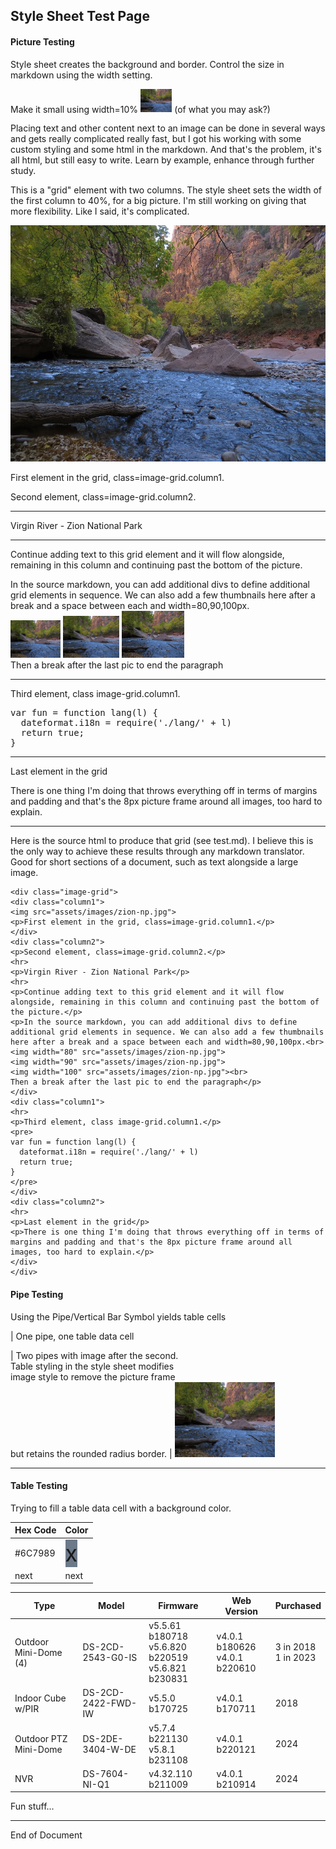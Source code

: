 ## Style Sheet Test Page

#### Picture Testing
Style sheet creates the background and border. Control the size in markdown using the width setting.

Make it small using width=10% <img width="10%" src="assets/images/zion-np.jpg" alt="Bike">  (of what you may ask?)

Placing text and other content next to an image can be done in several ways and gets really complicated really fast, but I got his working with some custom styling and some html in the markdown. And that's the problem, it's all html, but still easy to write. Learn by example, enhance through further study.

This is a "grid" element with two columns. The style sheet sets the width of the first column to 40%, for a big picture. I'm still working on giving that more flexibility. Like I said, it's complicated.

<div class="image-grid">
<div class="column1">
<img src="assets/images/zion-np.jpg">
<p>First element in the grid, class=image-grid.column1.</p>
</div>
<div class="column2">
<p>Second element, class=image-grid.column2.</p>
<hr>
<p>Virgin River - Zion National Park</p>
<hr>
<p>Continue adding text to this grid element and it will flow alongside, remaining in this column and continuing past the bottom of the picture.</p>
<p>In the source markdown, you can add additional divs to define additional grid elements in sequence. We can also add a few thumbnails here after a break and a space between each and width=80,90,100px.<br>
<img width="80" src="assets/images/zion-np.jpg"> 
<img width="90" src="assets/images/zion-np.jpg"> 
<img width="100" src="assets/images/zion-np.jpg"><br>
Then a break after the last pic to end the paragraph</p>
</div>
<div class="column1">
<hr>
<p>Third element, class image-grid.column1.</p>
<pre>
var fun = function lang(l) {
  dateformat.i18n = require('./lang/' + l)
  return true;
}
</pre>
</div>
<div class="column2">
<hr>
<p>Last element in the grid</p>
<p>There is one thing I'm doing that throws everything off in terms of margins and padding and that's the 8px picture frame around all images, too hard to explain.</p>
</div>
</div>

---

Here is the source html to produce that grid (see test.md). I believe this is the only way to achieve these results through any markdown translator. Good for short sections of a document, such as text alongside a large image.

```
<div class="image-grid">
<div class="column1">
<img src="assets/images/zion-np.jpg">
<p>First element in the grid, class=image-grid.column1.</p>
</div>
<div class="column2">
<p>Second element, class=image-grid.column2.</p>
<hr>
<p>Virgin River - Zion National Park</p>
<hr>
<p>Continue adding text to this grid element and it will flow alongside, remaining in this column and continuing past the bottom of the picture.</p>
<p>In the source markdown, you can add additional divs to define additional grid elements in sequence. We can also add a few thumbnails here after a break and a space between each and width=80,90,100px.<br>
<img width="80" src="assets/images/zion-np.jpg"> 
<img width="90" src="assets/images/zion-np.jpg"> 
<img width="100" src="assets/images/zion-np.jpg"><br>
Then a break after the last pic to end the paragraph</p>
</div>
<div class="column1">
<hr>
<p>Third element, class image-grid.column1.</p>
<pre>
var fun = function lang(l) {
  dateformat.i18n = require('./lang/' + l)
  return true;
}
</pre>
</div>
<div class="column2">
<hr>
<p>Last element in the grid</p>
<p>There is one thing I'm doing that throws everything off in terms of margins and padding and that's the 8px picture frame around all images, too hard to explain.</p>
</div>
</div>
```

#### Pipe Testing
Using the Pipe/Vertical Bar Symbol yields table cells

| One pipe, one table data cell

| Two pipes with image after the second.<br>Table styling in the style sheet modifies<br>image style to remove the picture frame<br>but retains the rounded radius border. | <img width="160" src="assets/images/zion-np.jpg">

---

#### Table Testing
Trying to fill a table data cell with a background color.

| Hex Code | Color |
| -------- | ----- |
| #6C7989 | <span style="font-size:36px;height:36px;width:36px;background:#6C7989;"> x </span> |
| next | next |

| Type | Model | Firmware | Web Version | Purchased |
| ---- | ----- | -------- | ----------- | --------- |
| Outdoor Mini-Dome (4) | DS-2CD-2543-G0-IS | v5.5.61 b180718<br>v5.6.820 b220519<br>v5.6.821 b230831 | v4.0.1 b180626<br>v4.0.1 b220610 | 3 in 2018<br>1 in 2023 |
| Indoor Cube w/PIR | DS-2CD-2422-FWD-IW | v5.5.0 b170725 | v4.0.1 b170711 | 2018  |
| Outdoor PTZ Mini-Dome | DS-2DE-3404-W-DE | v5.7.4 b221130<br>v5.8.1 b231108 | v4.0.1 b220121 | 2024 |
| NVR | DS-7604-NI-Q1 | v4.32.110 b211009 | v4.0.1 b210914 | 2024 |

Fun stuff...

---

End of Document
